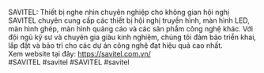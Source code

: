 SAVITEL: Thiết bị nghe nhìn chuyên nghiệp cho không gian hội nghị
<br>
SAVITEL chuyên cung cấp các thiết bị hội nghị truyền hình, màn hình LED, màn hình ghép, màn hình quảng cáo và các sản phẩm công nghệ khác. Với đội ngũ kỹ sư và chuyên gia giàu kinh nghiệm, chúng tôi đảm bảo triển khai, lắp đặt và bảo trì cho các dự án công nghệ đạt hiệu quả cao nhất. 
<br>
Xem website tại đây:
https://savitel.com.vn/
<br>
#SAVITEL #savitel #SAVITEL #savitel
